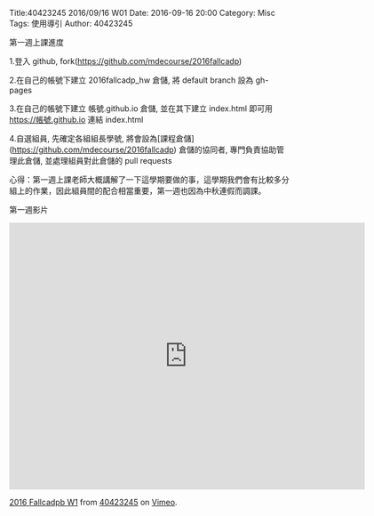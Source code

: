 Title:40423245 2016/09/16 W01
Date: 2016-09-16 20:00
Category: Misc
Tags: 使用導引
Author: 40423245

 第一週上課進度

1.登入 github, fork(https://github.com/mdecourse/2016fallcadp)

 2.在自己的帳號下建立 2016fallcadp_hw 倉儲, 將 default branch 設為 gh-pages

 3.在自己的帳號下建立 帳號.github.io 倉儲, 並在其下建立 index.html 即可用 https://帳號.github.io 連結 index.html

 4.自選組員, 先確定各組組長學號, 將會設為[課程倉儲] (https://github.com/mdecourse/2016fallcadp) 倉儲的協同者, 專門負責協助管理此倉儲, 並處理組員對此倉儲的 pull requests

心得：第一週上課老師大概講解了一下這學期要做的事，這學期我們會有比較多分組上的作業，因此組員間的配合相當重要，第一週也因為中秋連假而調課。

第一週影片
<iframe src="https://player.vimeo.com/video/187448381" width="640" height="480" frameborder="0" webkitallowfullscreen mozallowfullscreen allowfullscreen></iframe>
<p><a href="https://vimeo.com/187448381">2016 Fallcadpb W1</a> from <a href="https://vimeo.com/user47996237">40423245</a> on <a href="https://vimeo.com">Vimeo</a>.</p>
